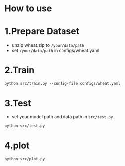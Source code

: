 # How to use

# 1.Prepare Dataset
- unzip wheat.zip to `/your/data/path`
- set `/your/data/path` in configs/wheat.yaml

# 2.Train
```
python src/train.py --config-file configs/wheat.yaml
```

# 3.Test
- set your model path and data path in `src/test.py`
```
python src/test.py
```

# 4.plot 
```
python src/plot.py
```